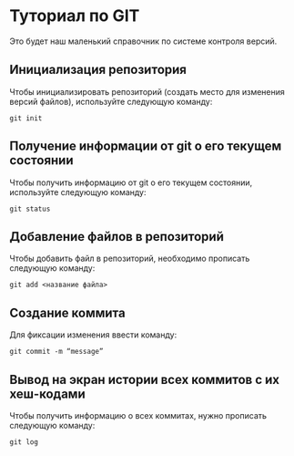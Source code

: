 # Туториал по GIT
Это будет наш маленький справочник по системе контроля версий.

## Инициализация репозитория

Чтобы инициализировать репозиторий (создать место для изменения версий файлов), используйте следующую команду:

```
git init
```
## Получение информации от git о его текущем состоянии
Чтобы получить информацию от git о его текущем состоянии, используйте следующую команду:
```
git status
```
## Добавление файлов в репозиторий
Чтобы добавить файл в репозиторий, необходимо прописать следующую команду:
```
git add <название файла>
```
## Cоздание коммита
Для фиксации изменения ввести команду:
```
git commit -m “message” 
```
## Вывод на экран истории всех коммитов с их хеш-кодами
Чтобы получить информацию о всех коммитах, нужно прописать следующую команду:
```
git log 
```
